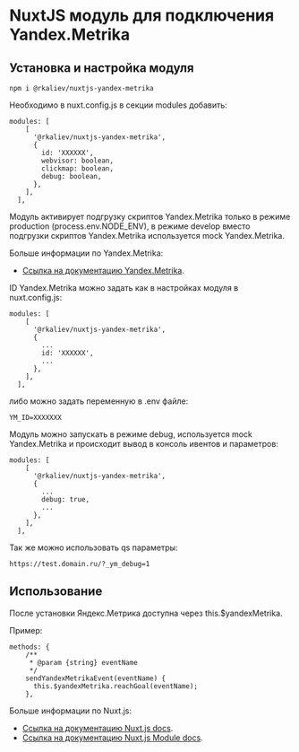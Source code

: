 # NuxtJS модуль для подключения Yandex.Metrika

## Установка и настройка модуля

```code
npm i @rkaliev/nuxtjs-yandex-metrika
```

Необходимо в nuxt.config.js в секции modules добавить:

```code
modules: [
    [
      '@rkaliev/nuxtjs-yandex-metrika',
      {
        id: 'XXXXXX',
        webvisor: boolean,
        clickmap: boolean,
        debug: boolean,
      },
    ],
  ],
```

Модуль активирует подгрузку скриптов Yandex.Metrika только в режиме production (process.env.NODE_ENV),
в режиме develop вместо подгрузки скриптов Yandex.Metrika используется mock Yandex.Metrika.

Больше информации по Yandex.Metrika:

* [Ссылка на документацию Yandex.Metrika](https://yandex.com/support/metrica/code/counter-initialize.html).

ID Yandex.Metrika можно задать как в настройках модуля в nuxt.config.js:

```code
modules: [
    [
      '@rkaliev/nuxtjs-yandex-metrika',
      {
        ...
        id: 'XXXXXX',
        ...
      },
    ],
  ],
```

либо можно задать переменную в .env файле:

```code
YM_ID=XXXXXXX
```

Модуль можно запускать в режиме debug, используется mock Yandex.Metrika и происходит вывод в консоль ивентов и параметров:

```code
modules: [
    [
      '@rkaliev/nuxtjs-yandex-metrika',
      {
        ...
        debug: true,
        ...
      },
    ],
  ],
```

Так же можно использовать qs параметры:

```code
https://test.domain.ru/?_ym_debug=1
```

## Использование

После установки Яндекс.Метрика доступна через this.$yandexMetrika.

Пример:

```code
methods: {
    /**
     * @param {string} eventName
     */
    sendYandexMetrikaEvent(eventName) {
      this.$yandexMetrika.reachGoal(eventName);
    },
```

Больше информации по Nuxt.js:

* [Ссылка на документацию Nuxt.js docs](https://nuxtjs.org).
* [Ссылка на документацию Nuxt.js Module docs](https://nuxtjs.org/api/internals-module-container#introduction).
